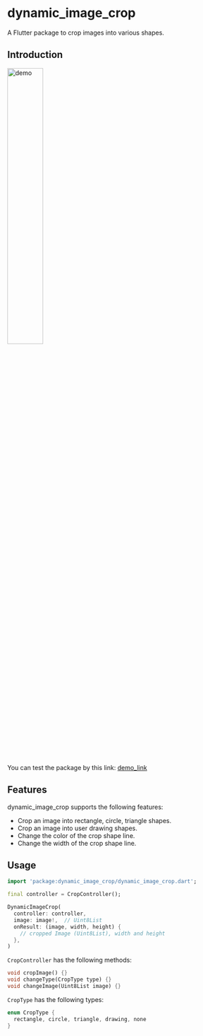 # dynamic_image_crop

A Flutter package to crop images into various shapes.

## Introduction

<img src="images/demo.gif" width="40%" alt="demo">

You can test the package by this link: [demo_link](https://boring-km.dev/dynamic_image_crop/)

## Features

dynamic_image_crop supports the following features:

- Crop an image into rectangle, circle, triangle shapes.
- Crop an image into user drawing shapes.
- Change the color of the crop shape line.
- Change the width of the crop shape line.

## Usage

```dart
import 'package:dynamic_image_crop/dynamic_image_crop.dart';

final controller = CropController();

DynamicImageCrop(
  controller: controller,
  image: image!,  // Uint8List
  onResult: (image, width, height) {
    // cropped Image (Uint8List), width and height
  },
)
```

```CropController``` has the following methods:

```dart
void cropImage() {}
void changeType(CropType type) {}
void changeImage(Uint8List image) {}
```

```CropType``` has the following types:

```dart
enum CropType {
  rectangle, circle, triangle, drawing, none
}
```
